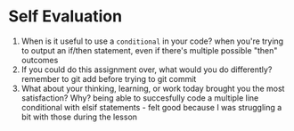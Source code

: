 # Self Evaluation

1. When is it useful to use a `conditional` in your code? when you're trying to output an if/then statement, even if there's multiple possible "then" outcomes
2. If you could do this assignment over, what would you do differently? remember to git add before trying to git commit
3. What about your thinking, learning, or work today brought you the most satisfaction? Why? being able to succesfully code a multiple line conditional with elsif statements - felt good because I was struggling a bit with those during the lesson
